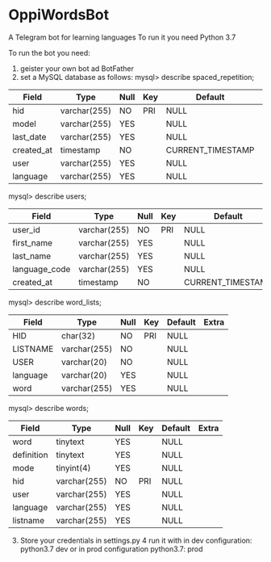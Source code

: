 # OppiWordsBot
A Telegram bot for learning languages
To run it you need Python 3.7

To run the bot you need:
1. geister your own bot ad BotFather
2. set a MySQL database as follows:
mysql> describe spaced_repetition;

| Field      | Type         | Null | Key | Default           | Extra |
|------------|--------------|------|-----|-------------------|-------|
| hid        | varchar(255) | NO   | PRI | NULL              |       |
| model      | varchar(255) | YES  |     | NULL              |       |
| last_date  | varchar(255) | YES  |     | NULL              |       |
| created_at | timestamp    | NO   |     | CURRENT_TIMESTAMP |       |
| user       | varchar(255) | YES  |     | NULL              |       |
| language   | varchar(255) | YES  |     | NULL              |       |


mysql> describe users;

| Field         | Type         | Null | Key | Default           | Extra |
|---------------|--------------|------|-----|-------------------|-------|
| user_id       | varchar(255) | NO   | PRI | NULL              |       |
| first_name    | varchar(255) | YES  |     | NULL              |       |
| last_name     | varchar(255) | YES  |     | NULL              |       |
| language_code | varchar(255) | YES  |     | NULL              |       |
| created_at    | timestamp    | NO   |     | CURRENT_TIMESTAMP |       |



mysql> describe word_lists;

| Field    | Type         | Null | Key | Default | Extra |
|----------|--------------|------|-----|---------|-------|
| HID      | char(32)     | NO   | PRI | NULL    |       |
| LISTNAME | varchar(255) | NO   |     | NULL    |       |
| USER     | varchar(20)  | NO   |     | NULL    |       |
| language | varchar(20)  | YES  |     | NULL    |       |
| word     | varchar(255) | YES  |     | NULL    |       |



mysql> describe words;

| Field      | Type         | Null | Key | Default | Extra |
|------------|--------------|------|-----|---------|-------|
| word       | tinytext     | YES  |     | NULL    |       |
| definition | tinytext     | YES  |     | NULL    |       |
| mode       | tinyint(4)   | YES  |     | NULL    |       |
| hid        | varchar(255) | NO   | PRI | NULL    |       |
| user       | varchar(255) | YES  |     | NULL    |       |
| language   | varchar(255) | YES  |     | NULL    |       |
| listname   | varchar(255) | YES  |     | NULL    |       |

3. Store your credentials in settings.py
4 run it with in dev configuration: python3.7 dev 
or in prod configuration python3.7: prod
